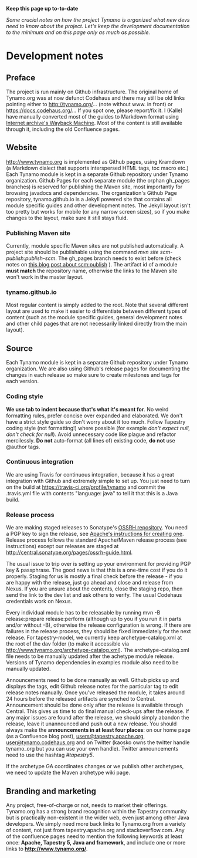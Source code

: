 
**Keep this page up to-to-date**

*Some crucial notes on how the project Tynamo is organized what new devs need to know about the project.
Let's keep the development documentation to the minimum and on this page only as much as possible.*

# Development notes

## Preface

The project is run mainly on Github infrastructure. The original home of Tynamo.org was at now defunct Codehaus and there may still be old links pointing either to http://tynamo.org/... (note without www. in front) or https://docs.codehaus.org/... If you spot one, please report/fix it. I (Kalle) have manually converted most of the guides to Markdown format using [Internet archive's Wayback Machine](https://web.archive.org/web/20150506154000/http://tynamo.org/). Most of the content is still available through it, including the old Confluence pages.

## Website

<http://www.tynamo.org> is implemented as Github pages, using Kramdown (a Markdown dialect that supports interspersed HTML tags, toc macro etc.) Each Tynamo module is kept in a separate Github repository under Tynamo organization. Github Pages for each separate module (the orphan gh_pages branches) is reserved for publishing the Maven site, most importantly for browsing javadocs and dependencies. The organization's Github Page repository, tynamo.github.io is a Jekyll powered site that contains all module specific guides and other development notes. The Jekyll layout isn't too pretty but works for mobile (or any narrow screen sizes), so if you make changes to the layout, make sure it still stays fluid.

### Publishing Maven site

Currently, module specific Maven sites are not published automatically. A project site should be publishable using the command *mvn site scm-publish:publish-scm*. The gh_pages branch needs to exist before (check notes on [this blog post about scm:publish](http://blog.progs.be/517/publishing-javadoc-to-github-using-maven) ). The artifact id of a module **must match** the repository name, otherwise the links to the Maven site won't work in the master layout.

### tynamo.github.io

Most regular content is simply added to the root. Note that several different layout are used to make it easier to differentiate between different types of content (such as the module specific guides, general development notes and other child pages that are not necessarily linked directly from the main layout).

## Source

Each Tynamo module is kept in a separate Github repository under Tynamo organization. We are also using Github's release pages for documenting the changes in each release so make sure to create milestones and tags for each version.

### Coding style

**We use tab to indent because that's what it's meant for**. No weird formatting rules, prefer concise over expanded and elaborated. We don't have a strict style guide so don't worry about it too much. Follow Tapestry coding style (not formatting!) where possible (for example *don't expect null, don't check for null*). Avoid unnecessary code like plague and refactor mercilessly. **Do not** auto-format (all lines of) existing code, **do not** use @author tags.


### Continuous integration

We are using Travis for continuous integration, because it has a great integration with Github and extremely simple to set up. You just need to turn on the build at <https://travis-ci.org/profile/tynamo> and commit the .travis.yml file with contents "language: java" to tell it that this is a Java build.

### Release process

We are making staged releases to Sonatype's [OSSRH repository](http://central.sonatype.org/pages/ossrh-guide.html). You need a PGP key to sign the release, see [Apache's instructions for creating one](http://www.apache.org/dev/release-signing.html). Release process follows the standard Apache/Maven release process (see instructions) except our releases are staged at <http://central.sonatype.org/pages/ossrh-guide.html>.

The usual issue to trip over is setting up your environment for providing PGP key & passphrase. The good news is that this is a one-time cost if you do it properly. Staging for us is mostly a final check before the release - if you are happy with the release, just go ahead and close and release from Nexus. If you are unsure about the contents, close the staging repo, then send the link to the dev list and ask others to verify. The usual Codehaus credentials work on Nexus.

Every individual module has to be releasable by running mvn -B release:prepare release:perform (although up to you if you run it in parts and/or without -B), otherwise the release configuration is wrong. If there are failures in the release process, they should be fixed immediately for the next release. For tapestry-model, we currently keep archetype-catalog.xml at the root of the dav folder (to make it accessible via http://www.tynamo.org/archetype-catalog.xml). The archetype-catalog.xml file needs to be manually updated after the achetype module release. Versions of Tynamo dependencies in examples module also need to be manually updated.

Announcements need to be done manually as well. Github picks up and displays the tags, edit Github release notes for the particular tag to edit release notes manually. Once you've released the module, it takes around 24 hours before the released artifacts are synched to Central. Announcement should be done only after the release is available through Central. This gives us time to do final manual check-ups after the release. If any major issues are found after the release, we should simply abandon the release, leave it unannounced and push out a new release. You should always make the **announcements in at least four places**: on our home page (as a Confluence blog post), users@tapestry.apache.org, user@tynamo.codehaus.org and on Twitter (kaosko owns the twitter handle tynamo_org but you can use your own handle). Twitter announcements need to use the hashtag *#tapestry5*.

If the archetype GA coordinates changes or we publish other archetypes, we need to update the Maven archetype wiki page.

## Branding and marketing

Any project, free-of-charge or not, needs to market their offerings. Tynamo.org has a strong brand recognition within the Tapestry community but is practically non-existent in the wider web, even just among other Java developers. We simply need more back links to Tynamo.org from a variety of content, not just from tapestry.apache.org and stackoverflow.com. Any of the confluence pages need to mention the following keywords at least once: **Apache, Tapestry 5, Java and framework**, and include one or more links to **<http://www.tynamo.org/>**.